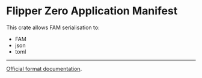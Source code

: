 # Flipper Zero Application Manifest

This crate allows FAM serialisation to:
- FAM
- json
- toml

- - -

[Official format documentation](https://github.com/flipperdevices/flipperzero-firmware/blob/release-candidate/documentation/AppManifests.md).
